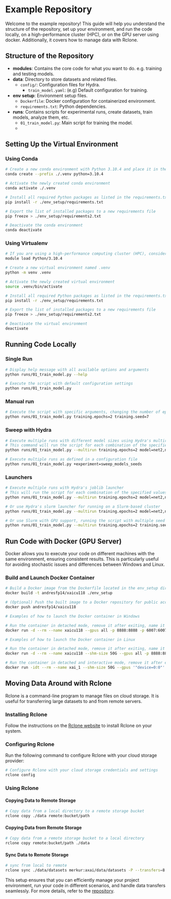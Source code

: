 # Example Repository

Welcome to the example repository! This guide will help you understand the structure of the repository, set up your environment, and run the code locally, on a high-performance cluster (HPC), or on the GPU server using docker. Additionally, it covers how to manage data with Rclone.

## Structure of the Repository
- **modules**: Contains the core code for what you want to do. e.g. training and testing models.
- **data**: Directory to store datasets and related files.
  - `config/`: Configuration files for Hydra.
    - `train_model.yaml`: (e.g) Default configuration for training.
- **env setup**: Environment setup files.
  - `Dockerfile`: Docker configuration for containerized environment.
  - `requirements.txt`: Python dependencies.
- **runs**: Contains scripts for experimental runs, create datasets, train models, analyze them, etc.
  - `01_train_model.py`: Main script for training the model.
  - 
## Setting Up the Virtual Environment

### Using Conda

```bash
# Create a new conda environment with Python 3.10.4 and place it in the ./.venv directory
conda create --prefix ./.venv python=3.10.4

# Activate the newly created conda environment
conda activate ./.venv

# Install all required Python packages as listed in the requirements.txt file
pip install -r ./env_setup/requirements.txt

# Export the list of installed packages to a new requirements file
pip freeze > ./env_setup/requirements2.txt

# Deactivate the conda environment
conda deactivate
```

### Using Virtualenv

```bash
# If you are using a high-performance computing cluster (HPC), consider loading a specific Python module from the beginning
module load Python/3.10.4

# Create a new virtual environment named .venv
python -m venv .venv

# Activate the newly created virtual environment
source .venv/bin/activate

# Install all required Python packages as listed in the requirements.txt file
pip install -r ./env_setup/requirements.txt

# Export the list of installed packages to a new requirements file
pip freeze > ./env_setup/requirements2.txt

# Deactivate the virtual environment
deactivate
```

## Running Code Locally

### Single Run

```bash
# Display help message with all available options and arguments
python runs/01_train_model.py --help

# Execute the script with default configuration settings
python runs/01_train_model.py
```

### Manual run

```bash
# Execute the script with specific arguments, changing the number of epochs to 2 and the seed to 7
python runs/01_train_model.py training.epochs=2 training.seed=7
```

### Sweep with Hydra

```bash
# Execute multiple runs with different model sizes using Hydra's multirun feature
# This command will run the script for each combination of the specified values
python runs/01_train_model.py --multirun training.epochs=2 model=net2,net5,net7

# Execute multiple runs as defined in a configuration file
python runs/01_train_model.py +experiment=sweep_models_seeds
```

### Launchers

```bash
# Execute multiple runs with Hydra's joblib launcher
# This will run the script for each combination of the specified values using joblib for parallel execution
python runs/01_train_model.py --multirun training.epochs=2 model=net2,net5,net7 +launcher=joblib

# Or use Hydra's slurm launcher for running on a Slurm-based cluster
python runs/01_train_model.py --multirun training.epochs=2 model=net2,net5,net7 +launcher=slurm

# Or use Slurm with GPU support, running the script with multiple seed values
python runs/01_train_model.py --multirun training.epochs=2 training.seed=0,1,2,3,4 +launcher=slurmgpu
```

## Run Code with Docker (GPU Server)

Docker allows you to execute your code on different machines with the same environment, ensuring consistent results. This is particularly useful for avoiding stochastic issues and differences between Windows and Linux.

### Build and Launch Docker Container

```bash
# Build a Docker image from the Dockerfile located in the env_setup directory
docker build -t andresfp14/xaicu118 ./env_setup

# (Optional) Push the built image to a Docker repository for public access
docker push andresfp14/xaicu118

# Examples of how to launch the Docker container in Windows

# Run the container in detached mode, remove it after exiting, name it xaicu118, use all GPUs, map ports, and mount the current directory
docker run -d --rm --name xaicu118 --gpus all -p 8888:8888 -p 6007:6007 -v %cd%:/home/example andresfp14/xaicu118 bash

# Examples of how to launch the Docker container in Linux

# Run the container in detached mode, remove it after exiting, name it xaicu118, allocate 50G of shared memory, use all GPUs, map ports, and mount the current directory
docker run -d --rm --name xaicu118 --shm-size 50G --gpus all -p 8888:8888 -p 6007:6007 -v $(pwd):/home/example andresfp14/xaicu118 bash

# Run the container in detached and interactive mode, remove it after exiting, name it xai_1, allocate 50G of shared memory, use the first GPU device, and mount specified directories
docker run -idt --rm --name xai_1 --shm-size 50G --gpus '"device=0:0"' -v ~/data/datasets:/home/example/data/datasets -v $(pwd):/home/example andresfp14/xaicu118 bash

```

## Moving Data Around with Rclone

Rclone is a command-line program to manage files on cloud storage. It is useful for transferring large datasets to and from remote servers.

### Installing Rclone

Follow the instructions on the [Rclone website](https://rclone.org/install/) to install Rclone on your system.

### Configuring Rclone

Run the following command to configure Rclone with your cloud storage provider:

```bash
# Configure Rclone with your cloud storage credentials and settings
rclone config
```

### Using Rclone

#### Copying Data to Remote Storage

```bash
# Copy data from a local directory to a remote storage bucket
rclone copy ./data remote:bucket/path
```

#### Copying Data from Remote Storage

```bash
# Copy data from a remote storage bucket to a local directory
rclone copy remote:bucket/path ./data
```

#### Sync Data to Remote Storage

```bash
# sync from local to remote
rclone sync ./data/datasets merkur:axai/data/datasets -P --transfers=8
```

This setup ensures that you can efficiently manage your project environment, run your code in different scenarios, and handle data transfers seamlessly. For more details, refer to the [repository](https://github.com/andresfp14/example).
